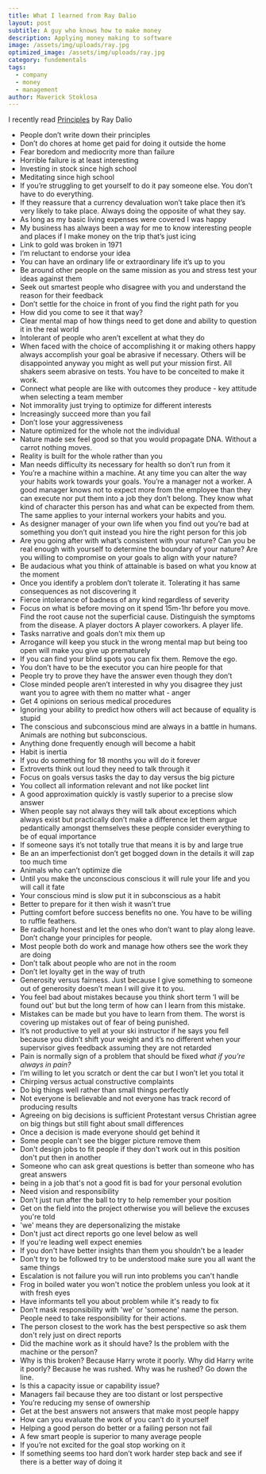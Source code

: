 ```yaml
---
title: What I learned from Ray Dalio
layout: post
subtitle: A guy who knows how to make money
description: Applying money making to software
image: /assets/img/uploads/ray.jpg
optimized_image: /assets/img/uploads/ray.jpg
category: fundementals
tags:
  - company
  - money
  - management
author: Maverick Stoklosa
---
```


I recently read [Principles](https://amzn.to/2YozrKC) by Ray Dalio

* People don’t write down their principles 
* Don’t do chores at home get paid for doing it outside the home 
* Fear boredom and mediocrity more than failure 
* Horrible failure is at least interesting 
* Investing in stock since high school 
* Meditating since high school 
* If you’re struggling to get yourself to do it pay someone else.  You don’t have to do everything. 
* If they reassure that a currency devaluation won’t take place then it’s very likely to take place. Always doing the opposite of what they say. 
* As long as my basic living expenses were covered I was happy
* My business has always been a way for me to know interesting people and places if I make money on the trip that’s just icing 
* Link to gold was broken in 1971
* I’m reluctant to endorse your idea 
* You can have an ordinary life or extraordinary life it’s up to you
* Be around other people on the same mission as you and stress test your ideas against them 
* Seek out smartest people who disagree with you and understand the reason for their feedback 
* Don’t settle for the choice in front of you find the right path for you
* How did you come to see it that way?
* Clear mental map of how things need to get done and ability to question it in the real world
* Intolerant of people who aren’t excellent at what they do 
* When faced with the choice of accomplishing it or making others happy always accomplish your goal be abrasive if necessary. Others will be disappointed anyway you might as well put your mission first. All shakers seem abrasive on tests.  You have to be conceited to make it work. 
* Connect what people are like with outcomes they produce - key attitude when selecting a team member 
* Not immorality just trying to optimize for different interests 
* Increasingly succeed more than you fail
* Don’t lose your aggressiveness 
* Nature optimized for the whole not the individual 
* Nature made sex feel good so that you would propagate DNA. Without a carrot nothing moves. 
* Reality is built for the whole rather than you
* Man needs difficulty its necessary for health so don’t run from it
* You’re a machine within a machine. At any time you can alter the way your habits work towards your goals. You’re a manager not a worker. A good manager knows not to expect more from the employee than they can execute nor put them into a job they don’t belong. They know what kind of character this person has and what can be expected from them. The same applies to your internal workers your habits and you. 
* As designer manager of your own life when you find out you’re bad at something you don’t quit instead you hire the right person for this job 
* Are you going after with what’s consistent with your nature? Can you be real enough with yourself to determine the boundary of your nature? Are you willing to compromise on your goals to align with your nature?
* Be audacious what you think of attainable is based on what you know at the moment 
* Once you identify a problem don’t tolerate it. Tolerating it has same consequences as not discovering it
* Fierce intolerance of badness of any kind regardless of severity 
* Focus on what is before moving on it spend 15m-1hr before you move. Find the root cause not the superficial cause. Distinguish the symptoms from the disease. A player doctors A player coworkers. A player life. 
* Tasks narrative and goals don’t mix them up
* Arrogance will keep you stuck in the wrong mental map but being too open will make you give up prematurely 
* If you can find your blind spots you can fix them. Remove the ego. 
* You don’t have to be the executor you can hire people for that 
* People try to prove they have the answer even though they don’t 
* Close minded people aren’t interested in why you disagree they just want you to agree with them no matter what - anger 
* Get 4 opinions on serious medical procedures 
* Ignoring your ability to predict how others will act because of equality is stupid 
* The conscious and subconscious mind are always in a battle in humans. Animals are nothing but subconscious. 
* Anything done frequently enough will become a habit 
* Habit is inertia 
* If you do something for 18 months you will do it forever 
* Extroverts think out loud they need to talk through it
* Focus on goals versus tasks the day to day versus the big picture 
* You collect all information relevant and not like pocket lint 
* A good approximation quickly is vastly superior to a precise slow answer 
* When people say not always they will talk about exceptions which always exist but practically don’t make a difference let them argue pedantically amongst themselves these people consider everything to be of equal importance 
* If someone says it’s not totally true that means it is by and large true 
* Be an an imperfectionist don’t get bogged down in the details it will zap too much time 
* Animals who can’t optimize die
* Until you make the unconscious conscious it will rule your life and you will call it fate 
* Your conscious mind is slow put it in subconscious as a habit 
* Better to prepare for it then wish it wasn’t true 
* Putting comfort before success benefits no one. You have to be willing to ruffle feathers. 
* Be radically honest and let the ones who don’t want to play along leave. Don’t change your principles for people. 
* Most people both do work and manage how others see the work they are doing 
* Don’t talk about people who are not in the room 
* Don’t let loyalty get in the way of truth 
* Generosity versus fairness. Just because I give something to someone out of generosity doesn’t mean I will give it to you.  
* You feel bad about mistakes because you think short term ‘I will be found out’ but but the long term of how can I learn from this mistake. 
* Mistakes can be made but you have to learn from them. The worst is covering up mistakes out of fear of being punished.  
* It’s not productive to yell at your ski instructor if he says you fell because you didn’t shift your weight and it’s no different when your supervisor gives feedback assuming they are not retarded 
* Pain is normally sign of a problem that should be fixed *what if you’re always in pain?*
* I’m willing to let you scratch or dent the car but I won’t let you total it 
* Chirping versus actual constructive complaints 
* Do big things well rather than small things perfectly
* Not everyone is believable and not everyone has track record of producing results
* Agreeing on big decisions is sufficient Protestant versus Christian agree on big things but still fight about small differences
* Once a decision is made everyone should get behind it
* Some people can't see the bigger picture remove them
* Don't design jobs to fit people if they don't work out in this position don't put then in another 
* Someone who can ask great questions is better than someone who has great answers 
* being in a job that's not a good fit is bad for your personal evolution
* Need vision and responsibility
* Don't just run after the ball to try to help remember your position
* Get on the field into the project otherwise you will believe the excuses you're told
* 'we' means they are depersonalizing the mistake
* Don't just act direct reports go one level below as well
* If you're leading well expect enemies
* If you don't have better insights than them you shouldn't be a leader
* Don't try to be followed try to be understood make sure you all want the same things
* Escalation is not failure you will run into problems you can't handle
* Frog in boiled water you won't notice the problem unless you look at it with fresh eyes
* Have informants tell you about problem while it's ready to fix
* Don't mask responsibility with 'we' or 'someone' name the person. People need to take responsibility for their actions. 
* The person closest to the work has the best perspective so ask them don't rely just on direct reports
* Did the machine work as it should have? Is the problem with the machine or the person?
* Why is this broken? Because Harry wrote it poorly. Why did Harry write it poorly? Because he was rushed. Why was he rushed? Go down the line. 
* Is this a capacity issue or capability issue?
* Managers fail because they are too distant or lost perspective
* You’re reducing my sense of ownership 
* Get at the best answers not answers that make most people happy
* How can you evaluate the work of you can’t do it yourself 
* Helping a good person do better or a failing person not fail
* A few smart people is superior to many average people 
* If you’re not excited for the goal stop working on it
* If something seems too hard don’t work harder step back and see if there is a better way of doing it
